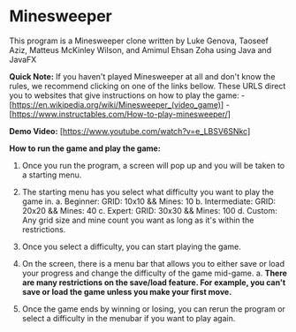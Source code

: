# Minesweeper

This program is a Minesweeper clone written by Luke Genova, Taoseef Aziz, Matteus McKinley Wilson, and Amimul Ehsan Zoha using Java and JavaFX

**Quick Note:**
If you haven't played Minesweeper at all and don't know the rules, we recommend clicking on one of the links bellow. These URLS direct you to websites that give instructions on how to play the game: 
   	- [https://en.wikipedia.org/wiki/Minesweeper_(video_game)]
    - [https://www.instructables.com/How-to-play-minesweeper/]

**Demo Video:** [https://www.youtube.com/watch?v=e_LBSV6SNkc]
  
**How to run the game and play the game:**

1. Once you run the program, a screen will pop up and you will be taken to a starting menu.

2. The starting menu has you select what difficulty you want to play the game in.
  a. Beginner: GRID: 10x10 && Mines: 10 
  b. Intermediate: GRID: 20x20 && Mines: 40 
  c. Expert: GRID: 30x30 && Mines: 100 
  d. Custom: Any grid size and mine count you want as long as it's within the restrictions.

3. Once you select a difficulty, you can start playing the game.
   
4. On the screen, there is a menu bar that allows you to either save or load your progress and change the difficulty of the game mid-game. 
  a. **There are many restrictions on the save/load feature. For example, you can't save or load the game unless you make your first move.** 

5. Once the game ends by winning or losing, you can rerun the program or select a difficulty in the menubar if you want to play again.

